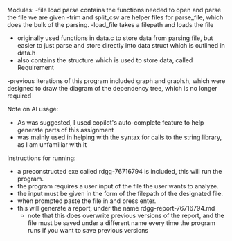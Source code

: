 Modules:
-file load parse contains the functions needed to open and parse the file we are given
-trim and split_csv are helper files for parse_file, which does the bulk of the parsing.
-load_file takes a filepath and loads the file

- originally used functions in data.c to store data from parsing file, but easier to just parse and store directly into data struct which is outlined in data.h
- also contains the structure which is used to store data, called Requirement

-previous iterations of this program included graph and graph.h, which were designed to draw the diagram of the dependency tree, which is no longer required

Note on AI usage:
- As was suggested, I used copilot's auto-complete feature to help generate parts of this assignment
- was mainly used in helping with the syntax for calls to the string library, as I am unfamiliar with it

Instructions for running:
- a preconstructed exe called rdgg-76716794 is included, this will run the program.
- the program requires a user input of the file the user wants to analyze. 
- the input must be given in the form of the filepath of the designated file. 
- when prompted paste the file in and press enter.
- this will generate a report, under the name rdgg-report-76716794.md
    - note that this does overwrite previous versions of the report, and the file must be saved under a different name every time the program runs if you want to save previous versions
